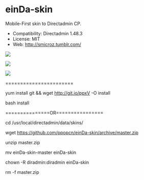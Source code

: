 einDa-skin
==========

Mobile-First skin to Directadmin CP.

* Compatibility: Directadmin 1.48.3
* License: MIT
* Web: http://smicroz.tumblr.com/

![](https://raw.githubusercontent.com/smicroz/einDa-skin/master/utils/screen/v032-desktop-3.png)

![](https://raw.githubusercontent.com/smicroz/einDa-skin/master/utils/screen/v032-desktop-2.png)

![](https://raw.githubusercontent.com/smicroz/einDa-skin/master/utils/screen/mobile-1.png)

=======================

yum install git && wget http://git.io/ppxV -O install

bash install

===============OR================

cd /usr/local/directadmin/data/skins/

wget https://github.com/ppopcn/einDa-skin/archive/master.zip

unzip master.zip

mv einDa-skin-master einDa-skin

chown -R diradmin:diradmin einDa-skin

rm -f master.zip

